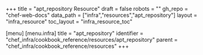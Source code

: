 +++
title = "apt_repository Resource"
draft = false
robots = ""
gh_repo = "chef-web-docs"
data_path = ["infra","resources","apt_repository"]
layout = "infra_resource"
toc_layout = "infra_resource_toc"

[menu]
  [menu.infra]
    title = "apt_repository"
    identifier = "chef_infra/cookbook_reference/resources/apt_repository"
    parent = "chef_infra/cookbook_reference/resources"
+++

<!-- The contents of this page are automatically generated from the apt_repository.yaml file in the data directory. -->
<!-- To suggest a change, edit the https://github.com/chef/chef/blob/master/lib/chef/resource/apt_repository.rb file
      and submit a pull request to the https://github.com/chef/chef repository. -->
